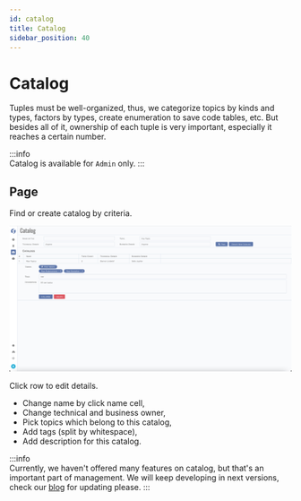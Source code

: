 ```yaml
---
id: catalog  
title: Catalog  
sidebar_position: 40
---
```


# Catalog

Tuples must be well-organized, thus, we categorize topics by kinds and types, factors by types, create enumeration to save code tables, etc.
But besides all of it, ownership of each tuple is very important, especially it reaches a certain number.

:::info  
Catalog is available for `Admin` only.
:::

## Page

Find or create catalog by criteria.

![Catalog](images/catalog.png)

Click row to edit details.

- Change name by click name cell,
- Change technical and business owner,
- Pick topics which belong to this catalog,
- Add tags (split by whitespace),
- Add description for this catalog.

:::info  
Currently, we haven't offered many features on catalog, but that's an important part of management. We will keep developing in next
versions, check our [blog](/blog) for updating please.
:::